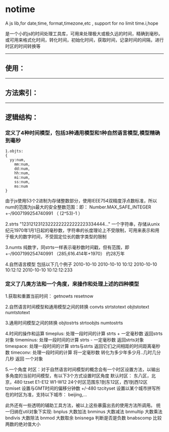 # notime
A js lib,for date,time, format,timezone,etc , support for no limit time.i,hope

是一个小的js的时间处理工具库，可用来处理极大或极久远的时间，精确到毫秒。或可用来格式化时间，转化时间，初始化时间，获取时间，记录时间的间隔，进行时区的时间转换等

----

## 使用：


----
## 方法索引：


----
## 逻辑结构：

### 定义了4种时间模型，包括3种通用模型和1种自然语言模型,模型精确到毫秒

    1.objts:
    {
      yy:num,
	    mm:num,
	    dd:num,
	    hh:num,
	    mi:num,
	    ss:num,
	    ms:num
    }

由于js使用53个2进制为存储整数部分，使用IEEE754双精度浮点数标准，所以num的范围为js最大的安全整数范围：即： Number.MAX_SAFE_INTEGER +-/9007199254740991   （ (2^53)-1 ）

2.strts
"12312123123222222222222223334444..." 
一个字符串，存储从unix纪元1970年1月1日起的毫秒数，字符串的长度理论上不受限制，可用来表示和用于极大的数字时间，不受固定位长的数字类型的限制

3.numts
纯数字，同strts一样表示毫秒数时间戳，但有范围，即+-/9007199254740991  （285,616.414年+1970） 约28万年

4.自然语言模型
包括以下几个例子
2010-10-10
2010-10-10 10:12 
2010-10-10 10:12:12 
2010-10-10 10:12:12:233

### 定义了几类方法和一个角度，来操作和处理上述的四种模型

1.获取和重置当前时间： 
getnowts
resetnow

2.自然语言时间模型和通用模型之间的转换
convts
strtstotext
objtstotext
numtstotext

3.通用时间模型之间的转换
objtostrts
strtoobjts
numtostrts

4.时间的操作和运算
timeplus: 处理一段时间的计算 strts + 一定毫秒数 返回strts对象
timeminus: 处理一段时间的计算 strts - 一定毫秒数 返回strts对象
timespace: 处理一段时间的计算 strts与strts 返回它们之间相距的时间距离毫秒数
timeconv:  处理一段时间的计算 将一定毫秒数 转化为多少年多少月..几时几分几秒 返回 一个对象

5.一个角度
时区：对于自然语言时间模型的概念会有一个时区设置方法，以输出多角度的当前时间模型，有以下3个方式设置时区角度
默认时区： 东八区，北京，480
tzset  E1-E12 W1-W12  24个时区范围东1到东12区，西1到西12区
tzmiset 设置与GMT时间的偏移分钟数 +/-480
tzcityset  设置以某个城市拼写所在的时区为准，支持以下城市：
beijing,...

此外还有一些透明的辅助工具方法，被以上这些暴露出去的使用方法所调用。
统一归纳在util对象下实现:
bnplus   大数加法
bnminus  大数减法
bnmultip 大数乘法
bndivis  大数除法
bnmod    大数取余
bnisnega    判断是否是负数
bnabscomp   比较两数的绝对值大小
